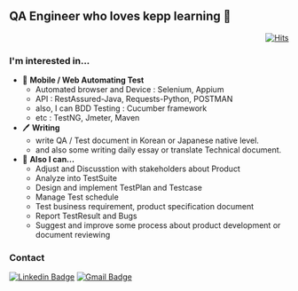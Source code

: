 ## QA Engineer who loves kepp learning 🤗
<div align=right>

[![Hits](https://hits.seeyoufarm.com/api/count/incr/badge.svg?url=https%3A%2F%2Fgithub.com%2FYoodahun)](https://hits.seeyoufarm.com)

</div>

### I'm interested in...
- 📲  **Mobile / Web Automating Test**
  - Automated browser and Device : Selenium, Appium
  - API : RestAssured-Java, Requests-Python, POSTMAN
  - also, I can BDD Testing : Cucumber framework
  - etc : TestNG, Jmeter, Maven
- 🖊  **Writing**
  - write QA / Test document in Korean or Japanese native level.
  - and also some writing daily essay or translate Technical document.
- 📕 **Also I can...**
  - Adjust and Discusstion with stakeholders about Product
  - Analyze into TestSuite
  - Design and implement TestPlan and Testcase
  - Manage Test schedule
  - Test business requirement, product specification document
  - Report TestResult and Bugs
  - Suggest and improve some process about product development or document reviewing

  
### Contact
[![Linkedin Badge](https://img.shields.io/badge/-LinkedIn-blue?style=flat-square&logo=Linkedin&logoColor=white&link=https://www.linkedin.com/in/dahun-yoo-58a3b51aa/)](https://www.linkedin.com/in/dahun-yoo-58a3b51aa/)
[![Gmail Badge](https://img.shields.io/badge/Gmail-d14836?style=flat-square&logo=Gmail&logoColor=white&link=mailto:dahun4032@gmail.com)](mailto:dahun4032@gmail.com)
<!--
**Yoodahun/Yoodahun** is a ✨ _special_ ✨ repository because its `README.md` (this file) appears on your GitHub profile.

Here are some ideas to get you started:

- 🔭 I’m currently working on ...
- 🌱 I’m currently learning ...
- 👯 I’m looking to collaborate on ...
- 🤔 I’m looking for help with ...
- 💬 Ask me about ...
- 📫 How to reach me: ...
- 😄 Pronouns: ...
- ⚡ Fun fact: ...
-->

